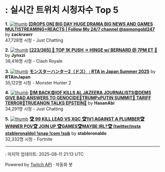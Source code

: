 # : 실시간 트위치 시청자수 Top 5

**1.** [![thumb](https://static-cdn.jtvnw.net/previews-ttv/live_user_zackrawrr-320x180.jpg)](https://twitch.tv/zackrawrr)
**[[DROPS ON] BIG DAY HUGE DRAMA BIG NEWS AND GAMES MULTISTREAMING+REACTS | Follow My 24/7 channel @asmongold247](https://twitch.tv/zackrawrr)** by **zackrawrr**<br>47,728명 시청  - Just Chatting

**2.** [![thumb](https://static-cdn.jtvnw.net/previews-ttv/live_user_jynxzi-320x180.jpg)](https://twitch.tv/Jynxzi)
**[[223/365] 🚨 TOP 1K PUSH -> HINGE w/ BERNARD @ 7PM ET 🚨](https://twitch.tv/Jynxzi)** by **Jynxzi**<br>38,416명 시청  - Clash Royale

**3.** [![thumb](https://static-cdn.jtvnw.net/previews-ttv/live_user_rtainjapan-320x180.jpg)](https://twitch.tv/RTAinJapan)
**[モンスターハンター2（ドス） : RTA in Japan Summer 2025](https://twitch.tv/RTAinJapan)** by **RTAinJapan**<br>35,122명 시청  - Monster Hunter 2

**4.** [![thumb](https://static-cdn.jtvnw.net/previews-ttv/live_user_hasanabi-320x180.jpg)](https://twitch.tv/HasanAbi)
**[🤬IM BACK😡IOF KILLS AL JAZEERA JOURNALISTS😡DEMS GIVE BAD ANSWERS TO GENOCIDE🤬TRUMPxPUTIN SUMMIT🤬 TARIFF TERROR🤬TRUEANON TALKS EPSTEIN🤬](https://twitch.tv/HasanAbi)** by **HasanAbi**<br>34,291명 시청  - Just Chatting

**5.** [![thumb](https://static-cdn.jtvnw.net/previews-ttv/live_user_stableronaldo-320x180.jpg)](https://twitch.tv/stableronaldo)
**[🏆 99 KILL LEAD VS XQC 🏆1V1 AGAINST A PLUMBER🏆WINNER POV🏆 JOIN UP 🏆GAMES🏆MAYBE IRL?🏆 [twitter/insta stableronaldo] !snap !com !sub](https://twitch.tv/stableronaldo)** by **stableronaldo**<br>32,332명 시청  - Fortnite


---
: 마지막 업데이트: 2025-08-11 21:13 UTC

Powered by [Twitch API](https://dev.twitch.tv/docs/api/reference) · 자동화 봇